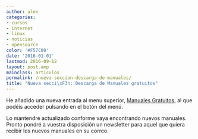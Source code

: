 ```yaml
---
author: alex
categories:
- cursos
- internet
- linux
- noticias
- opensource
color: '#F57C00'
date: '2016-01-01'
lastmod: 2016-09-12
layout: post.amp
mainclass: articulos
permalink: /nueva-seccion-descarga-de-manuales/
title: "Nueva secci\xF3n: Descarga de Manuales gratuitos"
---
```


He añadido una nueva entrada al menu superior, [Manuales Gratuitos][1], al que podéis acceder pulsando en el botón del menú.

Lo mantendré actualizado conforme vaya encontrando nuevos manuales. Pronto pondré a vuestra disposición un newsletter para aquel que quiera recibir los nuevos manuales en su correo.

 [1]: https://elbauldelprogramador.com/manuales-gratuitos/